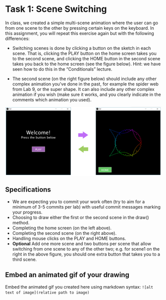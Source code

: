 # Task 1: Scene Switching

In class, we created a simple multi-scene animation where the user can go from one scene to the other by pressing certain keys on the keyboard. In this assignment, you will repeat this exercise again but with the following differences:

- Switching scenes is done by clicking a button on the sketch in each scene. That is, clicking the PLAY button on the home screen takes you to the second scene, and clicking the HOME button in the second scene takes you back to the home screen (see the figure below). Hint: we have seen how to do this in the “Conditionals” lecture.

- The second scene (on the right figure below) should include any other complex animation you've done in the past, for example the spider web from Lab 9, or the super shape. It can also include any other complex animation if you wish (make sure it works, and you clearly indicate in the comments which animation you used).

<img src="../images/img1.png" width="650px">

## Specifications

- We are expecting you to commit your work often (try to aim for a minimum of 3-5 commits per lab) with useful commit messages marking your progress.
- Choosing to draw either the first or the second scene in the draw() method.
- Completing the home screen (on the left above).
- Completing the second scene (on the right above).
- Handling mouse clicks on the PLAY and HOME buttons.
- **Optional** Add one more scene and two buttons per scene that allow switching from one scene to any of the other two; e.g. for scene1 on the right in the above figure, you should one extra button that takes you to a third scene.

## Embed an animated gif of your drawing
 
Embed the animated gif you created here using markdown syntax: `![alt text of image](relative path to image)`